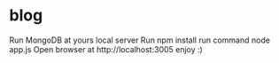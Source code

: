 # blog
Run MongoDB at yours local server
Run npm install
run command node app.js
Open browser at http://localhost:3005
enjoy :)